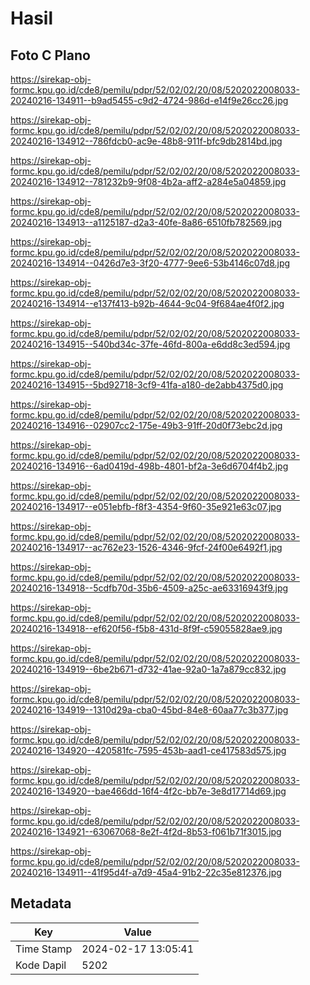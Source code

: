 # Hasil

## Foto C Plano

https://sirekap-obj-formc.kpu.go.id/cde8/pemilu/pdpr/52/02/02/20/08/5202022008033-20240216-134911--b9ad5455-c9d2-4724-986d-e14f9e26cc26.jpg

https://sirekap-obj-formc.kpu.go.id/cde8/pemilu/pdpr/52/02/02/20/08/5202022008033-20240216-134912--786fdcb0-ac9e-48b8-911f-bfc9db2814bd.jpg

https://sirekap-obj-formc.kpu.go.id/cde8/pemilu/pdpr/52/02/02/20/08/5202022008033-20240216-134912--781232b9-9f08-4b2a-aff2-a284e5a04859.jpg

https://sirekap-obj-formc.kpu.go.id/cde8/pemilu/pdpr/52/02/02/20/08/5202022008033-20240216-134913--a1125187-d2a3-40fe-8a86-6510fb782569.jpg

https://sirekap-obj-formc.kpu.go.id/cde8/pemilu/pdpr/52/02/02/20/08/5202022008033-20240216-134914--0426d7e3-3f20-4777-9ee6-53b4146c07d8.jpg

https://sirekap-obj-formc.kpu.go.id/cde8/pemilu/pdpr/52/02/02/20/08/5202022008033-20240216-134914--e137f413-b92b-4644-9c04-9f684ae4f0f2.jpg

https://sirekap-obj-formc.kpu.go.id/cde8/pemilu/pdpr/52/02/02/20/08/5202022008033-20240216-134915--540bd34c-37fe-46fd-800a-e6dd8c3ed594.jpg

https://sirekap-obj-formc.kpu.go.id/cde8/pemilu/pdpr/52/02/02/20/08/5202022008033-20240216-134915--5bd92718-3cf9-41fa-a180-de2abb4375d0.jpg

https://sirekap-obj-formc.kpu.go.id/cde8/pemilu/pdpr/52/02/02/20/08/5202022008033-20240216-134916--02907cc2-175e-49b3-91ff-20d0f73ebc2d.jpg

https://sirekap-obj-formc.kpu.go.id/cde8/pemilu/pdpr/52/02/02/20/08/5202022008033-20240216-134916--6ad0419d-498b-4801-bf2a-3e6d6704f4b2.jpg

https://sirekap-obj-formc.kpu.go.id/cde8/pemilu/pdpr/52/02/02/20/08/5202022008033-20240216-134917--e051ebfb-f8f3-4354-9f60-35e921e63c07.jpg

https://sirekap-obj-formc.kpu.go.id/cde8/pemilu/pdpr/52/02/02/20/08/5202022008033-20240216-134917--ac762e23-1526-4346-9fcf-24f00e6492f1.jpg

https://sirekap-obj-formc.kpu.go.id/cde8/pemilu/pdpr/52/02/02/20/08/5202022008033-20240216-134918--5cdfb70d-35b6-4509-a25c-ae63316943f9.jpg

https://sirekap-obj-formc.kpu.go.id/cde8/pemilu/pdpr/52/02/02/20/08/5202022008033-20240216-134918--ef620f56-f5b8-431d-8f9f-c59055828ae9.jpg

https://sirekap-obj-formc.kpu.go.id/cde8/pemilu/pdpr/52/02/02/20/08/5202022008033-20240216-134919--6be2b671-d732-41ae-92a0-1a7a879cc832.jpg

https://sirekap-obj-formc.kpu.go.id/cde8/pemilu/pdpr/52/02/02/20/08/5202022008033-20240216-134919--1310d29a-cba0-45bd-84e8-60aa77c3b377.jpg

https://sirekap-obj-formc.kpu.go.id/cde8/pemilu/pdpr/52/02/02/20/08/5202022008033-20240216-134920--420581fc-7595-453b-aad1-ce417583d575.jpg

https://sirekap-obj-formc.kpu.go.id/cde8/pemilu/pdpr/52/02/02/20/08/5202022008033-20240216-134920--bae466dd-16f4-4f2c-bb7e-3e8d17714d69.jpg

https://sirekap-obj-formc.kpu.go.id/cde8/pemilu/pdpr/52/02/02/20/08/5202022008033-20240216-134921--63067068-8e2f-4f2d-8b53-f061b71f3015.jpg

https://sirekap-obj-formc.kpu.go.id/cde8/pemilu/pdpr/52/02/02/20/08/5202022008033-20240216-134911--41f95d4f-a7d9-45a4-91b2-22c35e812376.jpg


## Metadata

| Key        | Value               |
| ---------- | ------------------- |
| Time Stamp | 2024-02-17 13:05:41 |
| Kode Dapil | 5202                |



